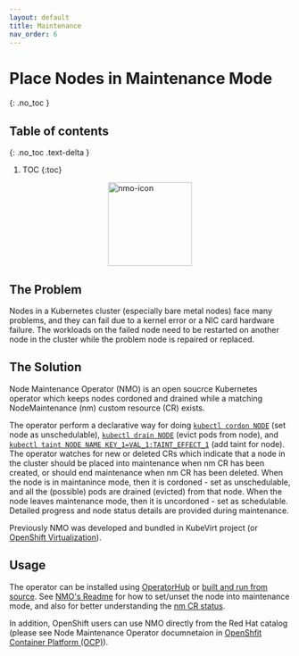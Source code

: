 ```yaml
---
layout: default
title: Maintenance
nav_order: 6
---
```


# Place Nodes in Maintenance Mode
{: .no_toc }
## Table of contents
{: .no_toc .text-delta }

1. TOC
{:toc}

<img src="../images/operator-icon/nmo_blue_icon.png" alt="nmo-icon" width="150" style="margin-left:auto; margin-right:auto; display:block"/>

## The Problem

Nodes in a Kubernetes cluster (especially bare metal nodes) face many problems, and they can fail due to a kernel error or a NIC card hardware failure.
The workloads on the failed node need to be restarted on another node in the cluster while the problem node is repaired or replaced.

## The Solution
Node Maintenance Operator (NMO) is an open soucrce Kubernetes operator which keeps nodes cordoned and drained while a matching NodeMaintenance (nm) custom resource (CR) exists.

The operator perform a declarative way for doing [`kubectl cordon NODE`](https://kubernetes.io/docs/reference/generated/kubectl/kubectl-commands#cordon) (set node as unschedulable), 
[`kubectl drain NODE`](https://kubernetes.io/docs/reference/generated/kubectl/kubectl-commands#drain) (evict pods from node), and [`kubectl taint NODE NAME KEY_1=VAL_1:TAINT_EFFECT_1`](https://kubernetes.io/docs/reference/generated/kubectl/kubectl-commands#taint) (add taint for node).
The operator watches for new or deleted CRs which indicate that a node in the cluster should be placed into maintenance when nm CR has been created, or should end maintenance when nm CR has been deleted.
When the node is in maintanince mode, then it is cordoned - set as unschedulable, and all the (possible) pods are drained (evicted) from that node.
When the node leaves maintenance mode, then it is uncordoned - set as schedulable.
Detailed progress and node status details are provided during maintenance.

Previously NMO was developed and bundled in KubeVirt project (or [OpenShift Virtualization](https://docs.openshift.com/container-platform/latest/virt/about-virt.html)).


## Usage
The operator can be installed using [OperatorHub](https://operatorhub.io/operator/node-maintenance-operator) or [built and run from source](https://github.com/medik8s/node-maintenance-operator#build-and-run-the-operator).
See [NMO's Readme](https://github.com/medik8s/node-maintenance-operator#setting-node-maintenance) for how to set/unset the node into maintenance mode, and also for better understanding the  [nm CR status](https://github.com/medik8s/node-maintenance-operator#nodemaintenance-status).

In addition, OpenShift users can use NMO directly from the Red Hat catalog (please see Node Maintenance Operator documnetaion in [OpenShfit Container Platform (OCP)](https://docs.openshift.com/container-platform/latest/nodes/nodes/eco-node-maintenance-operator.html)).
